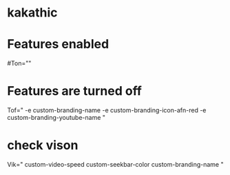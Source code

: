 # kakathic

# Features enabled
#Ton=""

# Features are turned off
Tof="
-e custom-branding-name
-e custom-branding-icon-afn-red
-e custom-branding-youtube-name
"

# check vison
Vik="
custom-video-speed
custom-seekbar-color
custom-branding-name
"
